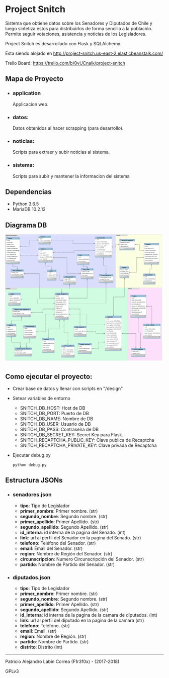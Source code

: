 # Project Snitch #
Sistema que obtiene datos sobre los Senadores y Diputados de Chile y luego sintetiza estos para distribuirlos de forma sencilla a la población. Permite seguir votaciones, asistencia y noticias de los Legisladores.

Project Snitch es desarrollado con Flask y SQLAlchemy.

Esta siendo alojado en http://project-snitch.us-east-2.elasticbeanstalk.com/

Trello Board: https://trello.com/b/0vUCnalk/project-snitch

## Mapa de Proyecto
+ ### application
    Applicacion web.
+ ### datos:
    Datos obtenidos al hacer scrapping (para desarrollo).
+ ### noticias:
    Scripts para extraer y subir noticias al sistema.
+ ### sistema:
    Scripts para subir y mantener la informacion del sistema
    
## Dependencias
+ Python 3.6.5
+ MariaDB 10.2.12
  
## Diagrama DB
![diagrama db](/design/diagrama_db.png)
  
## Como ejecutar el proyecto:
  - Crear base de datos y llenar con scripts en "/design"
  - Setear variables de entorno
    + SNITCH_DB_HOST: Host de DB
    + SNITCH_DB_PORT: Puerto de DB
    + SNITCH_DB_NAME: Nombre de DB
    + SNITCH_DB_USER: Usuario de DB
    + SNITCH_DB_PASS: Contraseña de DB
    + SNITCH_DB_SECRET_KEY: Secret Key para Flask.
    + SNITCH_RECAPTCHA_PUBLIC_KEY: Clave publica de Recaptcha
    + SNITCH_RECAPTCHA_PRIVATE_KEY: Clave privada de Recaptcha
  - Ejecutar debug.py 
  
        python debug.py

## Estructura JSONs

+ ### senadores.json
    - **tipo**: Tipo de Legislador
    - **primer_nombre**: Primer nombre. (str)
    - **segundo_nombre**: Segundo nombre. (str)
    - **primer_apellido**: Primer Apellido. (str)
    - **segundo_apellido**: Segundo Apellido. (str)
    - **id_interna**: id interna de la pagina del Senado. (int)
    - **link**: url al perfil del Senador en la pagina del Senado. (str)
    - **telefono**: Teléfono del Senador. (str)
    - **email**: Email del Senador. (str)
    - **region**: Nombre de Región del Senador. (str)
    - **circunscripcion**: Numero Circunscripción del Senador. (str)
    - **partido**: Nombre de Partido del Senador. (str)

+ ### diputados.json
    - **tipo**: Tipo de Legislador
    - **primer_nombre**: Primer nombre. (str)
    - **segundo_nombre**: Segundo nombre. (str)
    - **primer_apellido**: Primer Apellido. (str)
    - **segundo_apellido**: Segundo Apellido. (str)
    - **id_interna**: id interna de la pagina de la camara de diputados. (int)
    - **link**: url al perfil del diputado en la pagina de la camara (str)
    - **telefono**: Teléfono. (str)
    - **email**: Email. (str)
    - **region**: Nombre de Región. (str)
    - **partido**: Nombre de Partido. (str)
    - **distrito**: Distrito (int)

 
<hr>
Patricio Alejandro Labin Correa (F1r3f0x) - (2017-2018)

GPLv3
